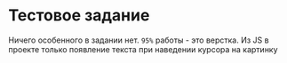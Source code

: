 # Тестовое задание

Ничего особенного в задании нет. `95%` работы - это верстка. Из JS в проекте только появление текста при наведении курсора на картинку
